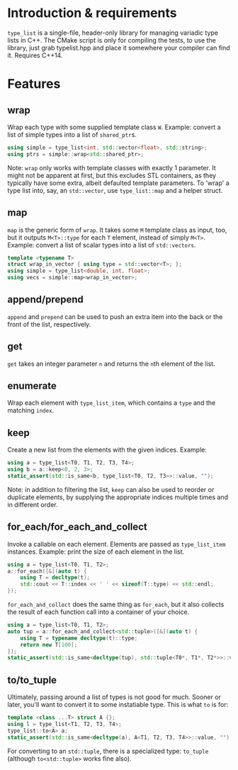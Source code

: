 # Introduction & requirements

`type_list` is a single-file, header-only library for managing variadic type lists in C++. The CMake
script is only for compiling the tests, to use the library, just grab typelist.hpp and place it
somewhere your compiler can find it. Requires C++14.

# Features

## wrap

Wrap each type with some supplied template class `W`. Example: convert a list of simple types into
a list of `shared_ptr`s.

```cpp
using simple = type_list<int, std::vector<float>, std::string>;
using ptrs = simple::wrap<std::shared_ptr>;
```

Note: `wrap` only works with template classes with exactly 1 parameter. It might not be apparent at
first, but this excludes STL containers, as they typically have some extra, albeit defaulted
template parameters. To 'wrap' a type list into, say, an `std::vector`, use `type_list::map` and a
helper struct.

## map

`map` is the generic form of `wrap`. It takes some `M` template class as input, too, but it outputs
`M<T>::type` for each `T` element, instead of simply `M<T>`. Example: convert a list of scalar types
into a list of `std::vectors`.

```cpp
template <typename T>
struct wrap_in_vector { using type = std::vector<T>; };
using simple = type_list<double, int, float>;
using vecs = simple::map<wrap_in_vector>;
```

## append/prepend

`append` and `prepend` can be used to push an extra item into the back or the front of the list,
respectively.

## get

`get` takes an integer parameter `n` and returns the `n`th element of the list.

## enumerate

Wrap each element with `type_list_item`, which contains a `type` and the matching `index`.

## keep

Create a new list from the elements with the given indices. Example:

```cpp
using a = type_list<T0, T1, T2, T3, T4>;
using b = a::keep<0, 2, 3>;
static_assert(std::is_same<b, type_list<T0, T2, T3>>::value, "");
```

Note: in addition to filtering the list, `keep` can also be used to reorder or duplicate elements,
by supplying the appropriate indices multiple times and in different order.

## for_each/for_each_and_collect

Invoke a callable on each element. Elements are passed as `type_list_item` instances. Example: print
the size of each element in the list.

```cpp
using a = type_list<T0, T1, T2>;
a::for_each([&](auto t) {
    using T = decltype(t);
    std::cout << T::index << ' ' << sizeof(T::type) << std::endl;
});
```

`for_each_and_collect` does the same thing as `for_each`, but it also collects the result of each
function call into a container of your choice.

```cpp
using a = type_list<T0, T1, T2>;
auto tup = a::for_each_and_collect<std::tuple>([&](auto t) {
    using T = typename decltype(t)::type;
    return new T[100];
});
static_assert(std::is_same<decltype(tup), std::tuple<T0*, T1*, T2*>>::value, "");
```

## to/to_tuple

Ultimately, passing around a list of types is not good for much. Sooner or later, you'll want to
convert it to some instatiable type. This is what `to` is for:

```cpp
template <class ...T> struct A {};
using l = type_list<T1, T2, T3, T4>;
type_list::to<A> a;
static_assert(std::is_same<decltype(a), A<T1, T2, T3, T4>>::value, "");
```

For converting to an `std::tuple`, there is a specialized type: `to_tuple` (although
`to<std::tuple>` works fine also).
